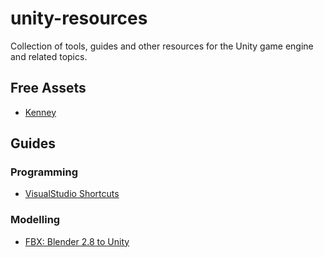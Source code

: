 # unity-resources
Collection of tools, guides and other resources for the Unity game engine and related topics.

## Free Assets
- [Kenney](https://www.kenney.nl)

## Guides

### Programming
- [VisualStudio Shortcuts](https://www.dofactory.com)

### Modelling
- [FBX: Blender 2.8 to Unity](https://www.reddit.com/r/Unity3D/comments/adu35q/perfect_fbx_export_settings_from_blender_28_to/)
